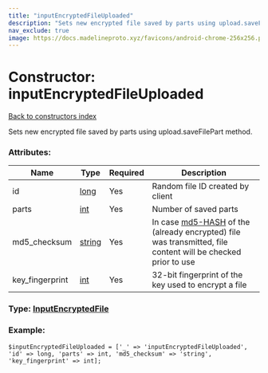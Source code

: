 ```yaml
---
title: "inputEncryptedFileUploaded"
description: "Sets new encrypted file saved by parts using upload.saveFilePart method."
nav_exclude: true
image: https://docs.madelineproto.xyz/favicons/android-chrome-256x256.png
---
```

# Constructor: inputEncryptedFileUploaded  
[Back to constructors index](/API_docs/constructors/index.html)



Sets new encrypted file saved by parts using upload.saveFilePart method.

### Attributes:

| Name     |    Type       | Required | Description |
|----------|---------------|----------|-------------|
|id|[long](/API_docs/types/long.html) | Yes|Random file ID created by client|
|parts|[int](/API_docs/types/int.html) | Yes|Number of saved parts|
|md5\_checksum|[string](/API_docs/types/string.html) | Yes|In case [md5-HASH](https://en.wikipedia.org/wiki/MD5) of the (already encrypted) file was transmitted, file content will be checked prior to use|
|key\_fingerprint|[int](/API_docs/types/int.html) | Yes|32-bit fingerprint of the key used to encrypt a file|



### Type: [InputEncryptedFile](/API_docs/types/InputEncryptedFile.html)


### Example:

```
$inputEncryptedFileUploaded = ['_' => 'inputEncryptedFileUploaded', 'id' => long, 'parts' => int, 'md5_checksum' => 'string', 'key_fingerprint' => int];
```  
